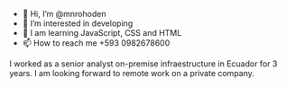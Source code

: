 - 👋 Hi, I’m @mnrohoden
- 👀 I’m interested in developing
- 🌱 I am learning JavaScript, CSS and HTML
- 📫 How to reach me +593 0982678600

I worked as a senior analyst on-premise infraestructure in Ecuador for 3 years.
I am looking forward to remote work on a private company. 
